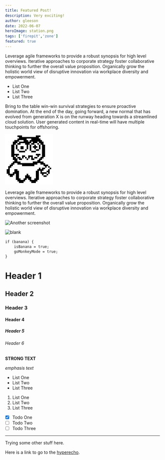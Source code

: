 ```yaml
---
title: Featured Post!
description: Very exciting!
author: gleeson
date: 2022-06-07
heroImage: station.png
tags: ['firepit','zone']
featured: true
---
```


Leverage agile frameworks to provide a robust synopsis for high level overviews. Iterative approaches to corporate strategy foster collaborative thinking to further the overall value proposition. Organically grow the holistic world view of disruptive innovation via workplace diversity and empowerment.

- List One
- List Two
- List Three

Bring to the table win-win survival strategies to ensure proactive domination. At the end of the day, going forward, a new normal that has evolved from generation X is on the runway heading towards a streamlined cloud solution. User generated content in real-time will have multiple touchpoints for offshoring.

![It's him, Glombis](/img/glombis.png "glombis")

Leverage agile frameworks to provide a robust synopsis for high level overviews. Iterative approaches to corporate strategy foster collaborative thinking to further the overall value proposition. Organically grow the holistic world view of disruptive innovation via workplace diversity and empowerment.

![Another screenshot](/img/hyperecho/PROMO_SCREENSHOT1.png "screenshot of HYPER//ECHO")

![blank](/img/hyperecho/PROMO_SCREENSHOT1.png "screenshot of HYPER//ECHO")

```gml
if (banana) {
	isBanana = true;
	goMonkeyMode = true;
}
```

# Header 1
## Header 2
### Header 3
#### Header 4
##### Header 5
###### Header 6

**STRONG TEXT**

*emphasis text*

- List One
- List Two
- List Three

1. List One
2. List Two
3. List Three


- [x] Todo One
- [ ] Todo Two
- [ ] Todo Three

---

Trying some other stuff here.

Here is a link to go to the [hyperecho](blog/hyperecho-editor).